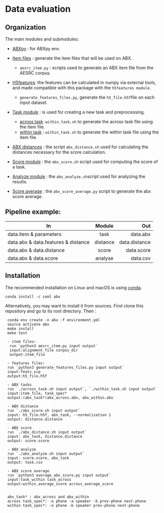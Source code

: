 
Data evaluation
===============
   
Organization
-------------

The main modules and submodules:
- [ABXpy](https://github.com/bootphon/ABXpy) : for ABXpy env.
- [Item files](https://github.com/bootphon/ABX-accent/tree/main/abx-accent/scripts/evals/generate_item_files) : generate the item files that will be used on ABX.
    - `aesrc_item.py` : scripts used to generate an ABX item file from the AESRC corpus.

- [H5features](https://github.com/bootphon/ABX-accent/tree/main/abx-accent/scripts/evals/generate_abx_score/h5features): the features can be calculated in numpy via external tools, and made compatible with this package with the `h5features module`.
    - `generate_features_files.py`, generate the `h5_file.h5f`file on each input dataset.        
- [Task module](https://docs.cognitive-ml.fr/ABXpy/ABXpy.html#task-module) : is used for creating a new task and preprocessing.
    - [across task](https://github.com/bootphon/ABX-accent/blob/main/abx-accent/scripts/evals/generate_abx_score/across_task.sh) :`within_task.sh` to generate the across task file using the item file.
    - [within task](https://github.com/bootphon/ABX-accent/blob/main/abx-accent/scripts/evals/generate_abx_score/within_task.sh) : `within_task.sh` to generate the within task file using the item file.
- [ABX distances](https://docs.cognitive-ml.fr/ABXpy/ABXpy.distances.html) : the script `abx_distance.sh` used for calculating the distances necessary for the score calculation.
- [Score module](https://docs.cognitive-ml.fr/ABXpy/ABXpy.html#score-module) : the `abx_score.sh` script  used for computing the score of a task.
- [Analyze module](https://docs.cognitive-ml.fr/ABXpy/ABXpy.html#analyze-module) : the `abx_analyze.sh`script used for analyzing the results.
- [Score average](https://github.com/bootphon/AESRC/results/average) : the `abx_score_average.py` script to generate the abx score average. 
    
Pipeline example:
-----------------

 
| In                                          | Module   | Out             |
|---------------------------------------------|:--------:|----------------:|
|  data.item & parameters                     | task     |  data.abx      |
|  data.abx & data.features & distance        | distance |  data.distance |
|  data.abx &  data.distance                  | score    |  data.score    |
|  data.abx & data.score                      | analyse  |  data.csv      |



Installation
------------

The recommended installation on Linux and macOS is using [conda](https://docs.conda.io/en/latest/miniconda.html).

  `conda install -c coml abx`

Alternatively, you may want to install it from sources. First clone
this repository and go to its root directory. Then :

     conda env create -n abx -f environment.yml
     source activate abx
     make install
     make test

     - item files: 
      run `python3 aesrc_item.py input output`
      input:alignment_file corpus_dir
      output:item_file
      
     - features files:
     run `python3 generate_features_files.py input output`
     input:feats.scp
     output:h5_file.h5f
     
     - ABX tasks
     run `./across_task.sh input output`, `./within_task.sh input output`
     input:item_file, task_spec*
     output:(abx_task*)abx_across.abx, abx_within.abx
     
     - ABX distance
     run `./abx_score.sh input output`
     input: h5_file.h5f, abx_task, --normalization 1
     output: distance.distance
     
     - ABX score
     run `./abx_distance.sh input output`
     input: abx_task, distance.distance
     output: score.score
     
     - ABX analyze
     run `./abx_analyze.sh input output`
     input: score.score, abx_task
     output: task.csv
     
     - ABX score average
     run `python3 average_abx_score.py input output`
     input:task_within task_across 
     output:within_average_score across_average_score
     

     abx_task* : abx_across and abx_within
     across task_spec*: -o phone -a speaker -b prev-phone next-phone
     within task_spec*: -o phone -b speaker prev-phone next-phone
    
